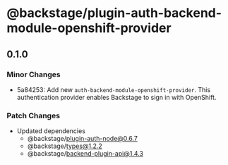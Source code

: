 # @backstage/plugin-auth-backend-module-openshift-provider

## 0.1.0

### Minor Changes

- 5a84253: Add new `auth-backend-module-openshift-provider`. This authentication provider enables Backstage to sign in with OpenShift.

### Patch Changes

- Updated dependencies
  - @backstage/plugin-auth-node@0.6.7
  - @backstage/types@1.2.2
  - @backstage/backend-plugin-api@1.4.3
